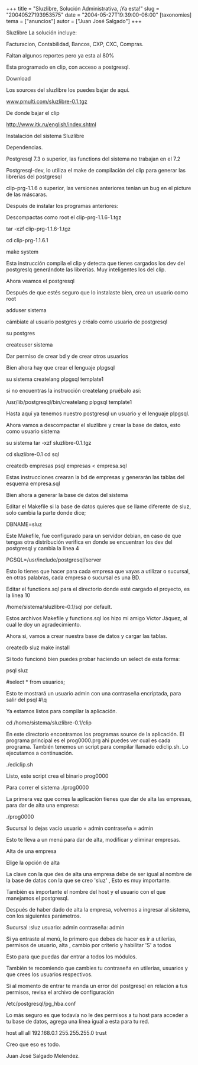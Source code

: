 +++
title = "Sluzlibre, Solución Administrativa, ¡Ya esta!"
slug = "20040527193953575"
date = "2004-05-27T19:39:00-06:00"
[taxonomies]
tema = ["anuncios"]
autor = ["Juan José Salgado"]
+++

Sluzlibre La solución incluye:

Facturacion, Contabilidad, Bancos, CXP, CXC, Compras.

<!-- more -->
Faltan algunos reportes pero ya esta al 80%

Esta programado en clip, con acceso a postgresql.

Download

Los sources del sluzlibre los puedes bajar de aquí.

www.pmulti.com/sluzlibre-0.1.tgz

De donde bajar el clip

http://www.itk.ru/english/index.shtml

Instalación del sistema Sluzlibre

Dependencias.

Postgresql 7.3 o superior, las functions del sistema no trabajan en el
7.2

Postgresql-dev, lo utiliza el make de compilación del clip para generar
las librerías del postgresql

clip-prg-1.1.6 o superior, las versiones anteriores tenían un bug en el
picture de las máscaras.

Después de instalar los programas anteriores:

Descompactas como root el clip-prg-1.1.6-1.tgz

tar -xzf clip-prg-1.1.6-1.tgz

cd clip-prg-1.1.6.1

make system

Esta instrucción compila el clip y detecta que tienes cargados los dev
del postgreslq generándote las librerías. Muy inteligentes los del clip.

Ahora veamos el postgresql

Después de que estés seguro que lo instalaste bien, crea un usuario como
root

adduser sistema

cámbiate al usuario postgres y créalo como usuario de postgresql

su postgres

createuser sistema

Dar permiso de crear bd y de crear otros usuarios

Bien ahora hay que crear el lenguaje plpgsql

su sistema createlang plpgsql template1

si no encuentras la instrucción createlang pruébalo así:

/usr/lib/postgresql/bin/createlang plpgsql template1

Hasta aquí ya tenemos nuestro postgresql un usuario y el lenguaje
plpgsql.

Ahora vamos a descompactar el sluzlibre y crear la base de datos, esto
como usuario sistema

su sistema tar -xzf sluzlibre-0.1.tgz

cd sluzlibre-0.1 cd sql

createdb empresas psql empresas \< empresa.sql

Estas instrucciones crearan la bd de empresas y generarán las tablas del
esquema empresa.sql

Bien ahora a generar la base de datos del sistema

Editar el Makefile si la base de datos quieres que se llame diferente de
sluz, solo cambia la parte donde dice;

DBNAME=sluz

Este Makefile, fue configurado para un servidor debian, en caso de que
tengas otra distribución verifica en donde se encuentran los dev del
postgresql y cambia la línea 4

PGSQL=/usr/include/postgresql/server

Esto lo tienes que hacer para cada empresa que vayas a utilizar o
sucursal, en otras palabras, cada empresa o sucursal es una BD.

Editar el functions.sql para el directorio donde esté cargado el
proyecto, es la línea 10

/home/sistema/sluzlibre-0.1/sql por default.

Estos archivos Makefile y functions.sql los hizo mi amigo Víctor Jáquez,
al cual le doy un agradecimiento.

Ahora si, vamos a crear nuestra base de datos y cargar las tablas.

createdb sluz make install

Si todo funcionó bien puedes probar haciendo un select de esta forma:

psql sluz

#select \* from usuarios;

Esto te mostrará un usuario admin con una contraseña encriptada, para
salir del psql #\\q

Ya estamos listos para compilar la aplicación.

cd /home/sistema/sluzlibre-0.1/clip

En este directorio encontramos los programas source de la aplicación. El
programa principal es el prog0000.prg ahi puedes ver cual es cada
programa. También tenemos un script para compilar llamado ediclip.sh. Lo
ejecutamos a continuación.

./ediclip.sh

Listo, este script crea el binario prog0000

Para correr el sistema ./prog0000

La primera vez que corres la aplicación tienes que dar de alta las
empresas, para dar de alta una empresa:

./prog0000

Sucursal lo dejas vacío usuario = admin contraseña = admin

Esto te lleva a un menú para dar de alta, modificar y eliminar empresas.

Alta de una empresa

Elige la opción de alta

La clave con la que des de alta una empresa debe de ser igual al nombre
de la base de datos con la que se creo 'sluz' , Esto es muy importante.

También es importante el nombre del host y el usuario con el que
manejamos el postgresql.

Después de haber dado de alta la empresa, volvemos a ingresar al
sistema, con los siguientes parámetros.

Sucursal :sluz usuario: admin contraseña: admin

Si ya entraste al menú, lo primero que debes de hacer es ir a utilerías,
permisos de usuario, alta , cambio por criterio y habilitar 'S' a todos

Esto para que puedas dar entrar a todos los módulos.

También te recomiendo que cambies tu contraseña en utilerías, usuarios y
que crees los usuarios respectivos.

Si al momento de entrar te manda un error del postgresql en relación a
tus permisos, revisa el archivo de configuración

/etc/postgresql/pg_hba.conf

Lo más seguro es que todavía no le des permisos a tu host para acceder a
tu base de datos, agrega una línea igual a esta para tu red.

host all all 192.168.0.1 255.255.255.0 trust

Creo que eso es todo.

Juan José Salgado Melendez.
